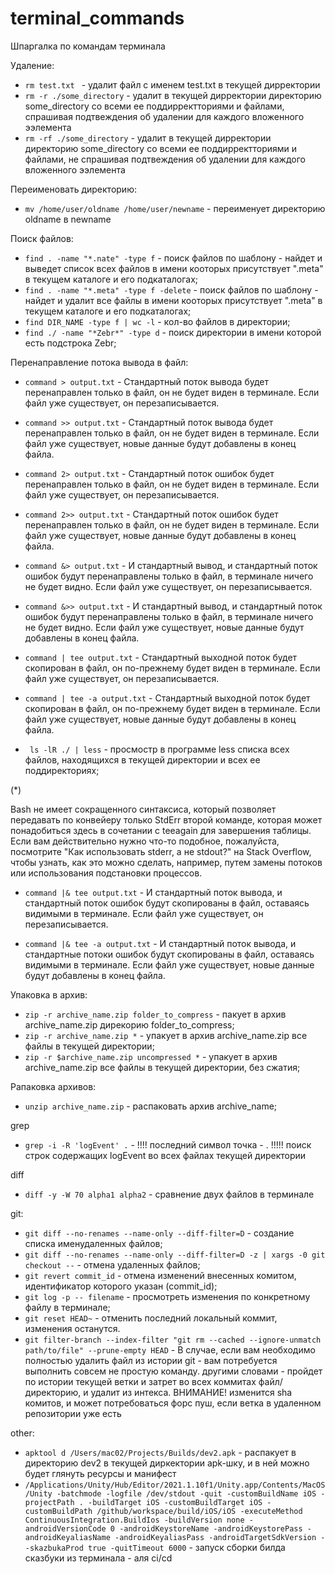 # terminal_commands
Шпаргалка по командам терминала

Удаление:
- ```rm test.txt ``` - удалит файл с именем test.txt в текущей дирректории
- ```rm -r ./some_directory``` - удалит в текущей дирректории директорию some_directory со всеми ее поддирректториями и файлами, спрашивая подтвеждения об удалении для каждого вложенного ээлемента
- ```rm -rf ./some_directory``` - удалит в текущей дирректории директорию some_directory со всеми ее поддирректториями и файлами, не спрашивая подтвеждения об удалении для каждого вложенного ээлемента

Переименовать директорию:
- ```mv /home/user/oldname /home/user/newname``` - переименует директорию oldname в newname

Поиск файлов:

- ```find . -name "*.nate" -type f``` - поиск файлов по шаблону - найдет и выведет список всех файлов в имени кооторых присутствует ".meta" в текущем каталоге и его подкаталогах;
- ```find . -name "*.meta" -type f -delete``` - поиск файлов по шаблону - найдет и удалит все файлы в имени кооторых присутствует ".meta" в текущем каталоге и его подкаталогах;
- ```find DIR_NAME -type f | wc -l``` - кол-во файлов в директории;
- ```find ./ -name "*Zebr*" -type d``` - поиск директории в имени которой есть подстрока Zebr;


Перенаправление потока вывода в файл:
- ```command > output.txt``` - Стандартный поток вывода будет перенаправлен только в файл, он не будет виден в терминале. Если файл уже существует, он перезаписывается.

- ```command >> output.txt``` - Стандартный поток вывода будет перенаправлен только в файл, он не будет виден в терминале. Если файл уже существует, новые данные будут добавлены в конец файла.

- ```command 2> output.txt``` - Стандартный поток ошибок будет перенаправлен только в файл, он не будет виден в терминале. Если файл уже существует, он перезаписывается.

- ```command 2>> output.txt``` - Стандартный поток ошибок будет перенаправлен только в файл, он не будет виден в терминале. Если файл уже существует, новые данные будут добавлены в конец файла.

- ```command &> output.txt``` - И стандартный вывод, и стандартный поток ошибок будут перенаправлены только в файл, в терминале ничего не будет видно. Если файл уже существует, он перезаписывается.

- ```command &>> output.txt``` - И стандартный вывод, и стандартный поток ошибок будут перенаправлены только в файл, в терминале ничего не будет видно. Если файл уже существует, новые данные будут добавлены в конец файла.

- ```command | tee output.txt``` - Стандартный выходной поток будет скопирован в файл, он по-прежнему будет виден в терминале. Если файл уже существует, он перезаписывается.

- ```command | tee -a output.txt``` - Стандартный выходной поток будет скопирован в файл, он по-прежнему будет виден в терминале. Если файл уже существует, новые данные будут добавлены в конец файла.

- ``` ls -lR ./ | less``` - просмостр в программе less списка всех файлов, находящихся в текущей директории и всех ее поддиректориях;

(*)

Bash не имеет сокращенного синтаксиса, который позволяет передавать по конвейеру только StdErr второй команде, которая может понадобиться здесь в сочетании с teeagain для завершения таблицы. Если вам действительно нужно что-то подобное, пожалуйста, посмотрите "Как использовать stderr, а не stdout?" на Stack Overflow, чтобы узнать, как это можно сделать, например, путем замены потоков или использования подстановки процессов.

- ```command |& tee output.txt``` - И стандартный поток вывода, и стандартный поток ошибок будут скопированы в файл, оставаясь видимыми в терминале. Если файл уже существует, он перезаписывается.

- ```command |& tee -a output.txt``` - И стандартный поток вывода, и стандартные потоки ошибок будут скопированы в файл, оставаясь видимыми в терминале. Если файл уже существует, новые данные будут добавлены в конец файла.


Упаковка в архив:
- ```zip -r archive_name.zip folder_to_compress``` - пакует в архив archive_name.zip дирекорию folder_to_compress;
- ```zip -r archive_name.zip *``` - упакует в архив archive_name.zip вcе файлы в текущей директории;
- ```zip -r $archive_name.zip uncompressed *``` - упакует в архив archive_name.zip вcе файлы в текущей директории, без сжатия;

Рапаковка архивов:
- ```unzip archive_name.zip``` - распаковать архив archive_name;

grep
- ```grep -i -R 'logEvent' .``` - !!!!  последний символ точка - . !!!!!  поиск строк содержащих logEvent во всех файлах текущей директории

diff
- ```diff -y -W 70 alpha1 alpha2``` - сравнение двух файлов в терминале

git:
- ```git diff --no-renames --name-only --diff-filter=D``` - создание списка именудаленных файлов;
- ```git diff --no-renames --name-only --diff-filter=D -z | xargs -0 git checkout --``` - отмена удаленных файлов;
- ```git revert commit_id``` - отмена изменений внесенных комитом, идентификатор которого указан (commit_id);
- ```git log -p -- filename``` - просмотреть изменения по конкретному файлу в терминале;
- ```git reset HEAD~``` - отменить последний локальный коммит, изменения останутся.
- ```git filter-branch --index-filter "git rm --cached --ignore-unmatch path/to/file" --prune-empty HEAD``` - В случае, если вам необходимо полностью удалить файл из истории git - вам потребуется выполнить совсем не простую команду. другими словами - пройдет по истории текущей ветки и затрет во всех коммитах файл/директорию, и удалит из интекса. ВНИМАНИЕ! изменится sha комитов, и может потребоваться форс пуш, если ветка в удаленном репозитории уже есть

other:
- ```apktool d /Users/mac02/Projects/Builds/dev2.apk``` - распакует в директорию dev2 в текущей диркектории apk-шку, и в ней можно будет глянуть ресурсы и манифест
- ```/Applications/Unity/Hub/Editor/2021.1.10f1/Unity.app/Contents/MacOS/Unity -batchmode -logfile /dev/stdout -quit -customBuildName iOS -projectPath . -buildTarget iOS -customBuildTarget iOS -customBuildPath /github/workspace/build/iOS/iOS -executeMethod ContinuousIntegration.BuildIos -buildVersion none -androidVersionCode 0 -androidKeystoreName -androidKeystorePass -androidKeyaliasName -androidKeyaliasPass -androidTargetSdkVersion --skazbukaProd true -quitTimeout 6000``` - запуск сборки билда сказбуки из терминала - аля ci/cd
